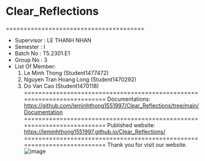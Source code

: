 # Clear_Reflections
=======================================
+ Supervisor		: LE THANH NHAN
+ Semester		: I	
+ Batch No		: T5.2301.E1
+ Group No		: 3
+ List Of Member:
	1. Le Minh Thong  	(Student1477472)
	2. Nguyen Tran Hoang Long	(Student1470292)
	3. Do Van Cao 	(Student1470118)	
========================================================================
Documentations: https://github.com/leminhthong1551997/Clear_Reflections/tree/main/Documentation
========================================================================
Published website: https://leminhthong1551997.github.io/Clear_Reflections/
========================================================================
Thank you for visit our website.
![image](https://github.com/leminhthong1551997/Clear_Reflections/assets/116416757/046e82ae-f55d-4815-9004-4cf0d06378bf)
